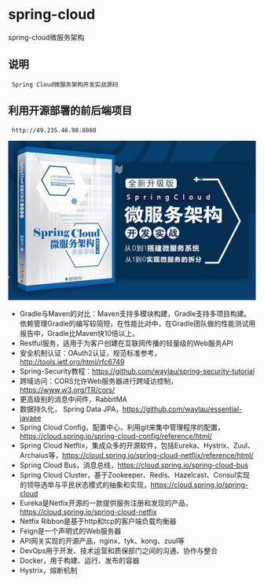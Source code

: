# spring-cloud
spring-cloud微服务架构
## 说明
     Spring Cloud微服务架构开发实战源码
## 利用开源部署的前后端项目
     http://49.235.46.98:8080
        
![SpringCloud](./images/springcloudlogo.jpg)<br>

* Gradle与Maven的对比：Maven支持多模块构建，Gradle支持多项目构建。依赖管理Gradle的编写较简短，在性能比对中，在Gradle团队做的性能测试用报告中，Gradle比Maven快10倍以上。
* Restful服务，适用于为客户创建在互联网传播的轻量级的Web服务API
* 安全机制认证：OAuth2认证，规范标准参考，http://tools.ietf.org/html/rfc6749
* Spring-Security教程：https://github.com/waylau/spring-security-tutorial
* 跨域访问：CORS允许Web服务器进行跨域访控制，https://www.w3.org/TR/cors/
* 更高级别的消息中间件，RabbitMA
* 数据持久化， Spring Data JPA，https://github.com/waylau/essential-javaee
* Spring Cloud Config，配置中心，利用git来集中管理程序的配置，https://cloud.spring.io/spring-cloud-config/reference/html/
* Spring Cloud Netflix，集成众多的开源软件，包括Eureka、Hystrix、Zuul、Archaius等，https://cloud.spring.io/spring-cloud-netflix/reference/html/
* Spring Cloud Bus，消息总线，https://cloud.spring.io/spring-cloud-bus
* Spring Cloud Cluster，基于Zookeeper、Redis、Hazelcast、Consul实现的领导选举与平民状态模式的抽象和实现，https://cloud.spring.io/spring-cloud
* Eureka是Netfix开源的一款提供服务注册和发现的产品，https://cloud.spring.io/spring-cloud-netfix
* Netfix Ribbon是基于http和tcp的客户端负载均衡器
* Feign是一个声明式的Web服务器
* API网关实现的开源产品，nginx、tyk、kong、zuul等
* DevOps用于开发、技术运营和质保部门之间的沟通、协作与整合
* Docker，用于构建、运行、发布的容器
* Hystrix，熔断机制